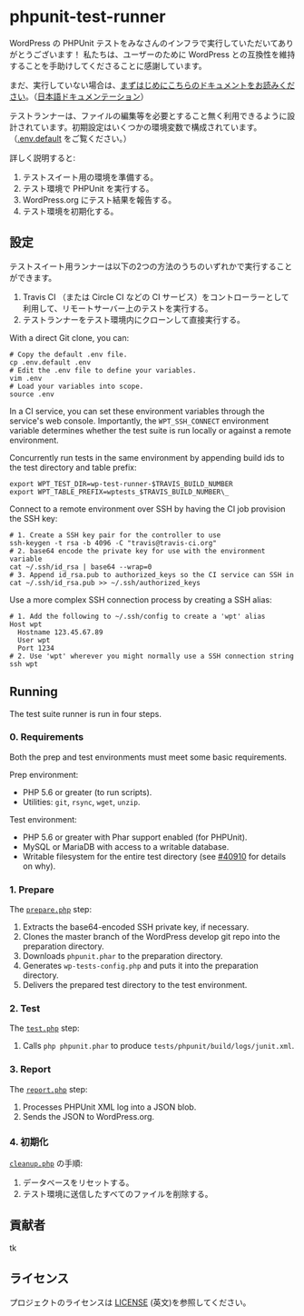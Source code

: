 # phpunit-test-runner

<!--
Thanks for running the WordPress PHPUnit test suite on your infrastructure. We appreciate you helping to ensure WordPress’ compatibility for your users.
-->

WordPress の PHPUnit テストをみなさんのインフラで実行していただいてありがとうございます！ 私たちは、ユーザーのために WordPress との互換性を維持することを手助けしてくださることに感謝しています。

<!--
If you haven't already, [please first read through the "Getting Started" documentation](https://make.wordpress.org/hosting/test-results-getting-started/).
-->

まだ、実行していない場合は、[まずはじめにこちらのドキュメントをお読みください](https://make.wordpress.org/hosting/test-results-getting-started/)。（[日本語ドキュメンテーション](https://github.com/wp-hosting-japan/phpunit-test-runner/blob/master/docs-ja.md)）

<!--
The test suite runner is designed to be used without any file modification. Configuration happens with a series of environment variables (see [.env.default](.env.default) for an annotated overview). Use the [repository wiki](../../wiki) to document implementation details, to avoid README conflicts with the upstream.
-->

テストランナーは、ファイルの編集等を必要とすること無く利用できるように設計されています。初期設定はいくつかの環境変数で構成されています。（[.env.default](.env.default) をご覧ください。）

<!--
At a high level, the test suite runner:
-->

詳しく説明すると:

<!--
1. Prepares the test environment for the test suite.
2. Runs the PHPUnit tests in the test environment.
3. Reports the PHPUnit test results to WordPress.org
4. Cleans up the test suite environment.
-->

1. テストスイート用の環境を準備する。
2. テスト環境で PHPUnit を実行する。
3. WordPress.org にテスト結果を報告する。
4. テスト環境を初期化する。

<!--
## Configuring
-->

## 設定

<!--
The test suite runner can be used in one of two ways:
-->

テストスイート用ランナーは以下の2つの方法のうちのいずれかで実行することができます。

<!--
1. With Travis (or Circle or some other CI service) as the controller that connects to the remote test environment.
2. With the runner cloned to and run directly within the test environment.
-->

1. Travis CI （または Circle CI などの CI サービス）をコントローラーとして利用して、リモートサーバー上のテストを実行する。
2. テストランナーをテスト環境内にクローンして直接実行する。

<!--
The test runner is configured through environment variables, documented in [`.env.default`](.env.default). It shouldn't need any code modifications; in fact, please refrain from editing the scripts entirely, as it will make it easier to stay up to date.
-->



With a direct Git clone, you can:

    # Copy the default .env file.
    cp .env.default .env
    # Edit the .env file to define your variables.
    vim .env
    # Load your variables into scope.
    source .env

In a CI service, you can set these environment variables through the service's web console. Importantly, the `WPT_SSH_CONNECT` environment variable determines whether the test suite is run locally or against a remote environment.

Concurrently run tests in the same environment by appending build ids to the test directory and table prefix:

    export WPT_TEST_DIR=wp-test-runner-$TRAVIS_BUILD_NUMBER
    export WPT_TABLE_PREFIX=wptests_$TRAVIS_BUILD_NUMBER\_

Connect to a remote environment over SSH by having the CI job provision the SSH key:

    # 1. Create a SSH key pair for the controller to use
    ssh-keygen -t rsa -b 4096 -C "travis@travis-ci.org"
    # 2. base64 encode the private key for use with the environment variable
    cat ~/.ssh/id_rsa | base64 --wrap=0
    # 3. Append id_rsa.pub to authorized_keys so the CI service can SSH in
    cat ~/.ssh/id_rsa.pub >> ~/.ssh/authorized_keys

Use a more complex SSH connection process by creating a SSH alias:

    # 1. Add the following to ~/.ssh/config to create a 'wpt' alias
    Host wpt
      Hostname 123.45.67.89
      User wpt
      Port 1234
    # 2. Use 'wpt' wherever you might normally use a SSH connection string
    ssh wpt

## Running

The test suite runner is run in four steps.

### 0. Requirements

Both the prep and test environments must meet some basic requirements.

Prep environment:

* PHP 5.6 or greater (to run scripts).
* Utilities: `git`, `rsync`, `wget`, `unzip`.

Test environment:

* PHP 5.6 or greater with Phar support enabled (for PHPUnit).
* MySQL or MariaDB with access to a writable database.
* Writable filesystem for the entire test directory (see [#40910](https://core.trac.wordpress.org/ticket/40910) for details on why).

### 1. Prepare

The [`prepare.php`](prepare.php) step:

1. Extracts the base64-encoded SSH private key, if necessary.
2. Clones the master branch of the WordPress develop git repo into the preparation directory.
3. Downloads `phpunit.phar` to the preparation directory.
4. Generates `wp-tests-config.php` and puts it into the preparation directory.
5. Delivers the prepared test directory to the test environment.

### 2. Test

The [`test.php`](test.php) step:

1. Calls `php phpunit.phar` to produce `tests/phpunit/build/logs/junit.xml`.

### 3. Report

The [`report.php`](report.php) step:

1. Processes PHPUnit XML log into a JSON blob.
2. Sends the JSON to WordPress.org.

<!--
### 4. Cleanup
-->
### 4. 初期化

<!--
The [`cleanup.php`](cleanup.php) step:
-->
[`cleanup.php`](cleanup.php) の手順:

<!--
1. Resets the database.
2. Deletes all files delivered to the test environment.
-->
1. データベースをリセットする。
2. テスト環境に送信したすべてのファイルを削除する。

<!--
## Contributing
-->
## 貢献者

tk

<!--
## License
-->
## ライセンス

<!--
See [LICENSE](LICENSE) for project license.
-->
プロジェクトのライセンスは [LICENSE](LICENSE) (英文)を参照してください。
